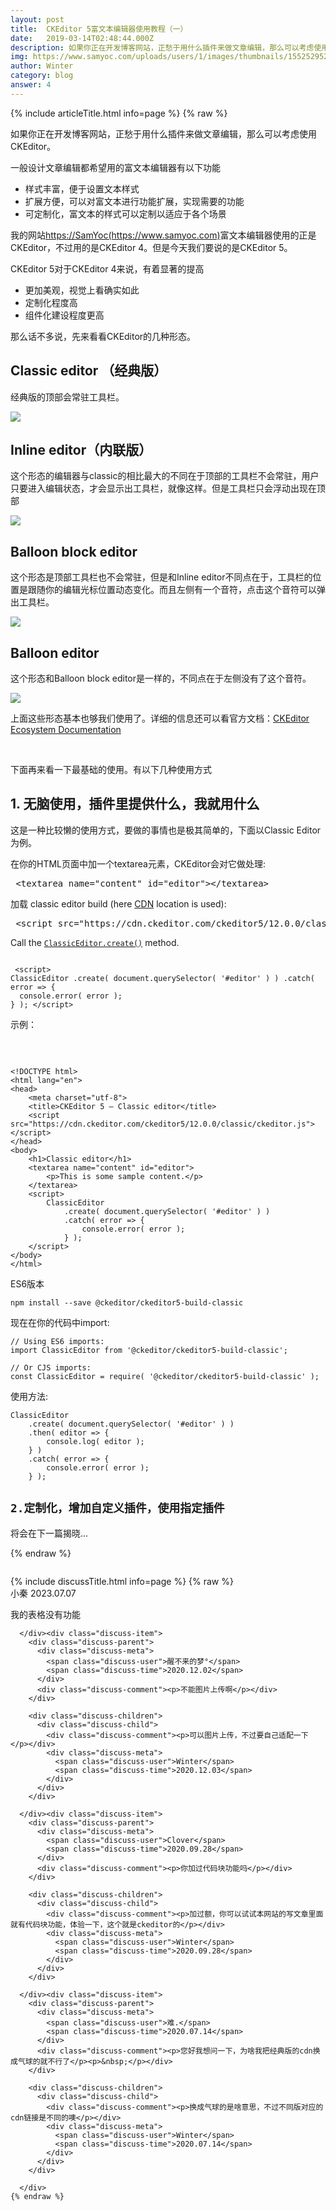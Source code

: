 ```yaml
---
layout: post
title:  CKEditor 5富文本编辑器使用教程（一）
date:   2019-03-14T02:48:44.000Z
description: 如果你正在开发博客网站，正愁于用什么插件来做文章编辑，那么可以考虑使用CKEditor。一般设计文章编辑都希望用的富文本编辑器有以下功能样式丰富，便于设置文本样...
img: https://www.samyoc.com/uploads/users/1/images/thumbnails/1552529521142.png
author: Winter
category: blog
answer: 4
---
```

<div class="article-root">
  <div class="article">
    {% include articleTitle.html info=page %}
    {% raw %}
    <div class="article-content"><p>如果你正在开发博客网站，正愁于用什么插件来做文章编辑，那么可以考虑使用CKEditor。</p>

<p>一般设计文章编辑都希望用的富文本编辑器有以下功能</p>

<ul>
	<li>样式丰富，便于设置文本样式</li>
	<li>扩展方便，可以对富文本进行功能扩展，实现需要的功能</li>
	<li>可定制化，富文本的样式可以定制以适应于各个场景</li>
</ul>

<p>我的网站<a href="https://www.samyoc.com" target="_blank">https://</a><a href="https://www.samyoc.com" target="_blank">SamYoc(https://www.samyoc.com)</a>富文本编辑器使用的正是CKEditor，不过用的是CKEditor 4。但是今天我们要说的是CKEditor 5。</p>

<p>CKEditor 5对于CKEditor 4来说，有着显著的提高</p>

<ul>
	<li>更加美观，视觉上看确实如此</li>
	<li>定制化程度高</li>
	<li>组件化建设程度更高</li>
</ul>

<p>那么话不多说，先来看看CKEditor的几种形态。</p>

<h2>Classic editor （经典版）</h2>

<p>经典版的顶部会常驻工具栏。</p>

<p><img class="thumb-img" src="https://www.samyoc.com/uploads/users/1/images/1552529521142.png" style="max-width:100%" /></p>

<h2>Inline editor（内联版）</h2>

<p>这个形态的编辑器与classic的相比最大的不同在于顶部的工具栏不会常驻，用户只要进入编辑状态，才会显示出工具栏，就像这样。但是工具栏只会浮动出现在顶部</p>

<p><img class="thumb-img" src="https://www.samyoc.com/uploads/users/1/images/1552529794480.png" style="max-width:100%" /></p>

<h2>Balloon block editor</h2>

<p>这个形态是顶部工具栏也不会常驻，但是和Inline editor不同点在于，工具栏的位置是跟随你的编辑光标位置动态变化。而且左侧有一个音符，点击这个音符可以弹出工具栏。</p>

<p><img class="thumb-img" src="https://www.samyoc.com/uploads/users/1/images/1552530094298.png" style="max-width:100%" /></p>

<h2>Balloon editor</h2>

<p>这个形态和Balloon block editor是一样的，不同点在于左侧没有了这个音符。</p>

<p><img class="thumb-img" src="https://www.samyoc.com/uploads/users/1/images/1552530212521.png" style="max-width:100%" /></p>

<p>上面这些形态基本也够我们使用了。详细的信息还可以看官方文档：<a href="https://ckeditor.com/docs/ckeditor5/latest/examples/index.html" target="_blank">CKEditor Ecosystem Documentation</a></p>

<p>&nbsp;</p>

<p>下面再来看一下最基础的使用。有以下几种使用方式</p>

<h2>1. 无脑使用，插件里提供什么，我就用什么</h2>

<p>这是一种比较懒的使用方式，要做的事情也是极其简单的，下面以Classic Editor为例。</p>

<p>在你的HTML页面中加一个textarea元素，CKEditor会对它做处理:</p>

<pre>
&nbsp;&lt;textarea name=&quot;content&quot; id=&quot;editor&quot;&gt;&lt;/textarea&gt;</pre>

<p>加载 classic editor build (here&nbsp;<a href="https://cdn.ckeditor.com/" rel="noopener" target="_blank">CDN</a>&nbsp;location is used):</p>

<pre>
&nbsp;&lt;script src=&quot;https://cdn.ckeditor.com/ckeditor5/12.0.0/classic/ckeditor.js&quot;&gt;&lt;/script&gt;</pre>

<p>Call the&nbsp;<a href="https://ckeditor.com/docs/ckeditor5/latest/api/module_editor-classic_classiceditor-ClassicEditor.html#static-function-create"><code>ClassicEditor.create()</code></a>&nbsp;method.</p>

<pre>
<code>
&nbsp;&lt;script&gt;
ClassicEditor .create( document.querySelector( &#39;#editor&#39; ) ) .catch( error =&gt; {
  console.error( error ); 
} ); &lt;/script&gt;</code>
</pre>

<p>示例：</p>

<p>&nbsp;</p>

<pre>
<code>
&lt;!DOCTYPE html&gt;
&lt;html lang=&quot;en&quot;&gt;
&lt;head&gt;
    &lt;meta charset=&quot;utf-8&quot;&gt;
    &lt;title&gt;CKEditor 5 &ndash; Classic editor&lt;/title&gt;
    &lt;script src=&quot;https://cdn.ckeditor.com/ckeditor5/12.0.0/classic/ckeditor.js&quot;&gt;&lt;/script&gt;
&lt;/head&gt;
&lt;body&gt;
    &lt;h1&gt;Classic editor&lt;/h1&gt;
    &lt;textarea name=&quot;content&quot; id=&quot;editor&quot;&gt;
        &lt;p&gt;This is some sample content.&lt;/p&gt;
    &lt;/textarea&gt;
    &lt;script&gt;
        ClassicEditor
            .create( document.querySelector( &#39;#editor&#39; ) )
            .catch( error =&gt; {
                console.error( error );
            } );
    &lt;/script&gt;
&lt;/body&gt;
&lt;/html&gt;
</code></pre>

<p>ES6版本</p>

<pre>
<code>npm install --save @ckeditor/ckeditor5-build-classic
</code></pre>

<p>现在在你的代码中import:</p>

<pre>
<code>// Using ES6 imports:
import ClassicEditor from &#39;@ckeditor/ckeditor5-build-classic&#39;;

// Or CJS imports:
const ClassicEditor = require( &#39;@ckeditor/ckeditor5-build-classic&#39; );
</code></pre>

<p>使用方法:</p>

<pre>
<code>ClassicEditor
    .create( document.querySelector( &#39;#editor&#39; ) )
    .then( editor =&gt; {
        console.log( editor );
    } )
    .catch( error =&gt; {
        console.error( error );
    } );
</code></pre>

<h2><code>2.定制化，增加自定义插件，使用指定插件</code></h2>

<p>将会在下一篇揭晓...</p>
</div>
    {% endraw %}
  </div>
  <p style="height: 0;width:0;overflow: hidden;"> 第114篇《CKEditor 5富文本编辑器使用教程（一）》来自Winter(https://github.com/aiyld/aiyld.github.io)的站点</p>
  <div class="discuss-wrapper">
    {% include discussTitle.html info=page %}
    {% raw %}
    <div class="discuss-item">
        <div class="discuss-parent">
          <div class="discuss-meta">
            <span class="discuss-user">小秦</span>
            <span class="discuss-time">2023.07.07</span>
          </div>
          <div class="discuss-comment"><p>我的表格没有功能</p></div>
        </div>
        
      </div><div class="discuss-item">
        <div class="discuss-parent">
          <div class="discuss-meta">
            <span class="discuss-user">醒不来的梦°</span>
            <span class="discuss-time">2020.12.02</span>
          </div>
          <div class="discuss-comment"><p>不能图片上传啊</p></div>
        </div>
        
        <div class="discuss-children">
          <div class="discuss-child">
            <div class="discuss-comment"><p>可以图片上传，不过要自己适配一下</p></div>
            <div class="discuss-meta">
              <span class="discuss-user">Winter</span>
              <span class="discuss-time">2020.12.03</span>
            </div>
          </div>
        </div>
        
      </div><div class="discuss-item">
        <div class="discuss-parent">
          <div class="discuss-meta">
            <span class="discuss-user">Clover</span>
            <span class="discuss-time">2020.09.28</span>
          </div>
          <div class="discuss-comment"><p>你加过代码块功能吗</p></div>
        </div>
        
        <div class="discuss-children">
          <div class="discuss-child">
            <div class="discuss-comment"><p>加过额，你可以试试本网站的写文章里面就有代码块功能，体验一下，这个就是ckeditor的</p></div>
            <div class="discuss-meta">
              <span class="discuss-user">Winter</span>
              <span class="discuss-time">2020.09.28</span>
            </div>
          </div>
        </div>
        
      </div><div class="discuss-item">
        <div class="discuss-parent">
          <div class="discuss-meta">
            <span class="discuss-user">难.</span>
            <span class="discuss-time">2020.07.14</span>
          </div>
          <div class="discuss-comment"><p>您好我想问一下，为啥我把经典版的cdn换成气球的就不行了</p><p>&nbsp;</p></div>
        </div>
        
        <div class="discuss-children">
          <div class="discuss-child">
            <div class="discuss-comment"><p>换成气球的是啥意思，不过不同版对应的cdn链接是不同的噢</p></div>
            <div class="discuss-meta">
              <span class="discuss-user">Winter</span>
              <span class="discuss-time">2020.07.14</span>
            </div>
          </div>
        </div>
        
      </div>
    {% endraw %}
  </div>
<div>
